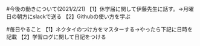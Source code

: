 #今後の動きについて(2021/2/21)
【1】休学届に関して伊藤先生に話す。->月曜日の朝方にslackで送る
【2】Githubの使い方を学ぶ

#毎日やること
【1】ネクタイのつけ方をマスターする→やったら下記に日時を記載
【2】学習ログに関して日記をつける

